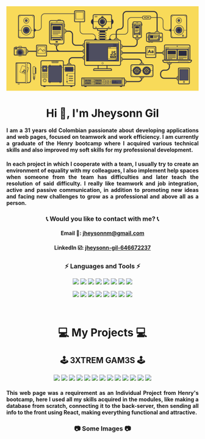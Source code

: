 <img src='./src/JS-by-SoyHorizonte.gif'>

<h1 align="center">Hi 👋, I'm Jheysonn Gil</h1>

<h4 align="justify">I am a 31 years old Colombian passionate about developing applications and web pages, focused on teamwork and work efficiency. I am currently a graduate of the Henry bootcamp where I acquired various technical skills and also improved my soft skills for my professional development.</h4>
<h4 align="justify">In each project in which I cooperate with a team, I usually try to create an environment of equality with my colleagues, I also implement help spaces when someone from the team has difficulties and later teach the resolution of said difficulty. I really like teamwork and job integration, active and passive communication, in addition to promoting new ideas and facing new challenges to grow as a professional and above all as a person.</h4>

<h3 align="center">📞 Would you like to contact with me? 📞</h3>
<h4 align="center">Email 📧: <a href="mailto:jheysonnm@gmail.com">jheysonnm@gmail.com</a></h4>
<h4 align="center">LinkedIn ☑️: <a href='https://www.linkedin.com/in/jheysonn-gil-646672237/' target='_blank'>jheysonn-gil-646672237</a></h4>

<h3 align="center">⚡ Languages and Tools ⚡</h3>
<p align="center">
  <img src ="https://img.shields.io/badge/-JavaScript-eed718?style=flat&logo=javascript&logoColor=ffffff">
  <img src ='https://img.shields.io/badge/-VS%20Code-blue?logo=visualstudio'>
  <img src ="https://img.shields.io/badge/-HTML5-E34F26?style=flat&logo=html5&logoColor=white">
  <img src ="https://img.shields.io/badge/-CSS3-1572B6?style=flat&logo=css3&logoColor=white">
  <img src ="https://img.shields.io/badge/-React-000000?style=flat&logo=react&logoColor=00c8ff">
  <img src ="https://img.shields.io/badge/-Redux-764ABC?style=flat&logo=redux&logoColor=white">
  <img src ="https://img.shields.io/badge/-Bootstrap-563D7C?style=flat&logo=bootstrap&logoColor=white ">
  <img src ="https://img.shields.io/badge/-Express.js-787878?style=flat">
</p>  
<p align="center">
  <img src ="https://img.shields.io/badge/-Node.js-3C873A?style=flat&logo=Node.js&logoColor=white">
  <img src ="https://img.shields.io/badge/-PostgreSQL-31648C?style=flat&logo=postgresql&logoColor=FFFFFF">
  <img src ="https://img.shields.io/badge/-Sequelize-399AF3?style=flat&logo=sequelize&logoColor=FFFFFF">
  <img src ='https://img.shields.io/badge/-Github-000?logo=github'>
  <img src ='https://img.shields.io/badge/-Git-orange?logo=git&logoColor=ffffff'>
  <img src ='https://img.shields.io/badge/-Mongoose-EA0D0D?logo=mongoose'>
  <img src ='https://img.shields.io/badge/-MongoDB-11A513?logo=mongodb&logoColor=FFF'>
  <img src ='https://img.shields.io/badge/-Vercel-1E1B1D?logo=vercel'>
</p>

<br/>

<h1 align="center">💻 My Projects 💻</h1>

<h2 align="center">🕹 3XTREM GAM3S 🕹</h2>

<p align="center">
  <img src ="https://img.shields.io/badge/-JavaScript-eed718?style=flat&logo=javascript&logoColor=ffffff">
  <img src ='https://img.shields.io/badge/-VS%20Code-blue?logo=visualstudio'>
  <img src ="https://img.shields.io/badge/-HTML5-E34F26?style=flat&logo=html5&logoColor=white">
  <img src ="https://img.shields.io/badge/-CSS3-1572B6?style=flat&logo=css3&logoColor=white">
  <img src ="https://img.shields.io/badge/-React-000000?style=flat&logo=react&logoColor=00c8ff">
  <img src ="https://img.shields.io/badge/-Redux-764ABC?style=flat&logo=redux&logoColor=white">
  <img src ="https://img.shields.io/badge/-Bootstrap-563D7C?style=flat&logo=bootstrap&logoColor=white ">
  <img src ="https://img.shields.io/badge/-Express.js-787878?style=flat">
  <img src ="https://img.shields.io/badge/-Node.js-3C873A?style=flat&logo=Node.js&logoColor=white">
  <img src ="https://img.shields.io/badge/-PostgreSQL-31648C?style=flat&logo=postgresql&logoColor=FFFFFF">
  <img src ="https://img.shields.io/badge/-Sequelize-399AF3?style=flat&logo=sequelize&logoColor=FFFFFF">
  <img src ='https://img.shields.io/badge/-Github-000?logo=github'>
  <img src ='https://img.shields.io/badge/-Git-orange?logo=git&logoColor=ffffff'>  
</p>

<h4 align="justify">This web page was a requirement as an Individual Project from Henry's bootcamp, here I used all my skills acquired in the modules, like making a database from scratch, connecting it to the back-server, then sending all info to the front using React, making everything functional and attractive.</h4>

<h3 align="center">📷 Some Images 📷</h3>



<!--
**rennemetter/rennemetter** is a ✨ _special_ ✨ repository because its `README.md` (this file) appears on your GitHub profile.

Here are some ideas to get you started:

- 🔭 I’m currently working on ...
- 🌱 I’m currently learning ...
- 👯 I’m looking to collaborate on ...
- 🤔 I’m looking for help with ...
- 💬 Ask me about ...
- 📫 How to reach me: ...
- 😄 Pronouns: ...
- ⚡ Fun fact: ...
-->
